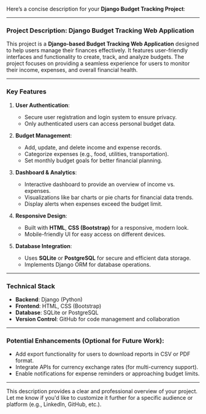 Here’s a concise description for your **Django Budget Tracking Project**:

---

### **Project Description: Django Budget Tracking Web Application**  
This project is a **Django-based Budget Tracking Web Application** designed to help users manage their finances effectively. It features user-friendly interfaces and functionality to create, track, and analyze budgets. The project focuses on providing a seamless experience for users to monitor their income, expenses, and overall financial health.  

---

### **Key Features**  
1. **User Authentication**:  
   - Secure user registration and login system to ensure privacy.
   - Only authenticated users can access personal budget data.  

2. **Budget Management**:  
   - Add, update, and delete income and expense records.  
   - Categorize expenses (e.g., food, utilities, transportation).  
   - Set monthly budget goals for better financial planning.

3. **Dashboard & Analytics**:  
   - Interactive dashboard to provide an overview of income vs. expenses.  
   - Visualizations like bar charts or pie charts for financial data trends.  
   - Display alerts when expenses exceed the budget limit.  

4. **Responsive Design**:  
   - Built with **HTML**, **CSS (Bootstrap)** for a responsive, modern look.  
   - Mobile-friendly UI for easy access on different devices.  

5. **Database Integration**:  
   - Uses **SQLite** or **PostgreSQL** for secure and efficient data storage.  
   - Implements Django ORM for database operations.

---

### **Technical Stack**  
- **Backend**: Django (Python)  
- **Frontend**: HTML, CSS (Bootstrap)  
- **Database**: SQLite or PostgreSQL  
- **Version Control**: GitHub for code management and collaboration  

---

### **Potential Enhancements** (Optional for Future Work):  
- Add export functionality for users to download reports in CSV or PDF format.  
- Integrate APIs for currency exchange rates (for multi-currency support).  
- Enable notifications for expense reminders or approaching budget limits.

---

This description provides a clear and professional overview of your project. Let me know if you'd like to customize it further for a specific audience or platform (e.g., LinkedIn, GitHub, etc.).
